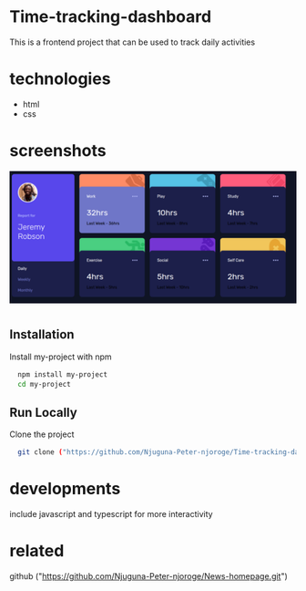 # Time-tracking-dashboard
This is a frontend project that can be used to track daily activities

# technologies
- html
- css
# screenshots
![](./screenshot.png)

# 
## Installation

Install my-project with npm

```bash
  npm install my-project
  cd my-project
```

## Run Locally

Clone the project

```bash
  git clone ("https://github.com/Njuguna-Peter-njoroge/Time-tracking-dashboard.git")
```
# developments
include javascript and typescript for more interactivity
# related
github ("https://github.com/Njuguna-Peter-njoroge/News-homepage.git")
